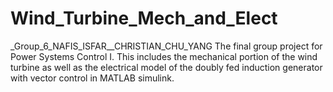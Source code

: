 # Wind_Turbine_Mech_and_Elect
_Group_6_NAFIS_ISFAR__CHRISTIAN_CHU_YANG
The final group project for Power Systems Control I. This includes the mechanical portion of the wind turbine as well as the electrical model of the doubly fed induction generator with vector control in MATLAB simulink.
